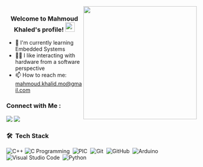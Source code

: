 <img width="300" align="right" src="https://media.tenor.com/lN2h_m1Q14oAAAAC/arduino-running.gif">

<h3 align="center">
  Welcome to Mahmoud Khaled's profile!
  <img src="https://tenor.com/blOVi.gif" width="25">
</h3>

<!-- Typing SVG by DenverCoder1 - https://github.com/DenverCoder1/readme-typing-svg -->

- 🌱 I'm currently learning Embedded Systems
- 👨‍💻 I like interacting with hardware from a software perspective 
- 📫 How to reach me: mahmoud.khalid.mo@gmail.com 

### Connect with Me :

<a href="https://www.linkedin.com/in/mahmod-khaled-56a78b224" target="_blank"><img src="https://img.shields.io/badge/-LinkedIn-0077B5?style=for-the-badge&logo=Linkedin&logoColor=white"/></a>
<a href="https://t.me/m7mod5aled" target="_blank"><img src="https://img.shields.io/badge/-Telegram-0077B5?style=for-the-badge&logo=Telegram&logoColor=white"/></a>
### 🛠 &nbsp;Tech Stack
![C++](https://img.shields.io/badge/C++-05122A?style=flat&logo=cplusplus&logoColor=00599C)
![C Programming](https://img.shields.io/badge/-C%20Programming-05122A?style=flat&logo=C&logoColor=A8B9CC)&nbsp;
![PIC](https://img.shields.io/badge/-PIC%20Microcontroller-05122A?style=flat)&nbsp;
![Git](https://img.shields.io/badge/-Git-05122A?style=flat&logo=git)&nbsp;
![GitHub](https://img.shields.io/badge/-GitHub-05122A?style=flat&logo=github)&nbsp;
![Arduino](https://img.shields.io/badge/-Arduino-05122A?style=flat&logo=Arduino&logoColor=00979D)&nbsp;
![Visual Studio Code](https://img.shields.io/badge/-Visual%20Studio%20Code-05122A?style=flat&logo=visual-studio-code&logoColor=007ACC)&nbsp;
![Python](https://img.shields.io/badge/-Python%20-05122A?style=flat&logo=python)&nbsp;
